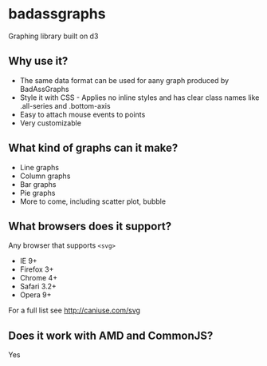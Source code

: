 # badassgraphs

Graphing library built on d3

## Why use it?

* The same data format can be used for aany graph produced by BadAssGraphs
* Style it with CSS - Applies no inline styles and has clear class names like .all-series and .bottom-axis
* Easy to attach mouse events to points
* Very customizable

## What kind of graphs can it make?

* Line graphs
* Column graphs
* Bar graphs
* Pie graphs
* More to come, including scatter plot, bubble

## What browsers does it support?

Any browser that supports `<svg>`

* IE 9+
* Firefox 3+
* Chrome 4+
* Safari 3.2+
* Opera 9+

For a full list see http://caniuse.com/svg

## Does it work with AMD and CommonJS?

Yes
